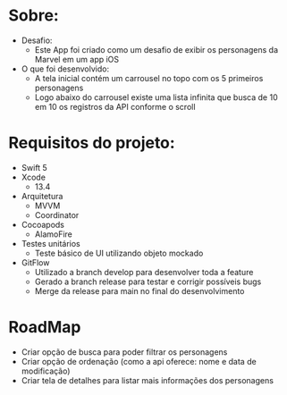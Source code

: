 # Sobre:
- Desafio: 
  - Este App foi criado como um desafio de exibir os personagens da Marvel em um app iOS
- O que foi desenvolvido: 
  - A tela inicial contém um carrousel no topo com os 5 primeiros personagens
  - Logo abaixo do carrousel existe uma lista infinita que busca de 10 em 10 os registros da API conforme o scroll 

# Requisitos do projeto:

- Swift 5
- Xcode
  - 13.4
- Arquitetura
   - MVVM
   - Coordinator
- Cocoapods
   - AlamoFire
- Testes unitários
   - Teste básico de UI utilizando objeto mockado
- GitFlow
   - Utilizado a branch develop para desenvolver toda a feature
   - Gerado a branch release para testar e corrigir possíveis bugs
   - Merge da release para main no final do desenvolvimento 

# RoadMap

- Criar opção de busca para poder filtrar os personagens
- Criar opção de ordenação (como a api oferece: nome e data de modificação)
- Criar tela de detalhes para listar mais informações dos personagens
